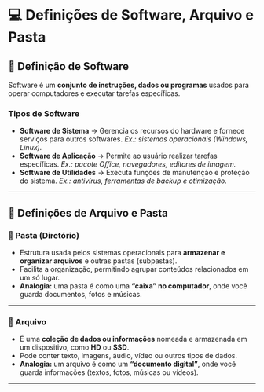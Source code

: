 # 💻 Definições de Software, Arquivo e Pasta

## 🔹 Definição de Software

Software é um **conjunto de instruções, dados ou programas** usados para operar computadores e executar tarefas específicas.

### Tipos de Software

* **Software de Sistema** → Gerencia os recursos do hardware e fornece serviços para outros softwares.
  *Ex.: sistemas operacionais (Windows, Linux).*
* **Software de Aplicação** → Permite ao usuário realizar tarefas específicas.
  *Ex.: pacote Office, navegadores, editores de imagem.*
* **Software de Utilidades** → Executa funções de manutenção e proteção do sistema.
  *Ex.: antivírus, ferramentas de backup e otimização.*

---

## 🔹 Definições de Arquivo e Pasta

### 📂 Pasta (Diretório)

* Estrutura usada pelos sistemas operacionais para **armazenar e organizar arquivos** e outras pastas (subpastas).
* Facilita a organização, permitindo agrupar conteúdos relacionados em um só lugar.
* **Analogia:** uma pasta é como uma **“caixa” no computador**, onde você guarda documentos, fotos e músicas.

---

### 📄 Arquivo

* É uma **coleção de dados ou informações** nomeada e armazenada em um dispositivo, como **HD** ou **SSD**.
* Pode conter texto, imagens, áudio, vídeo ou outros tipos de dados.
* **Analogia:** um arquivo é como um **“documento digital”**, onde você guarda informações (textos, fotos, músicas ou vídeos).

---